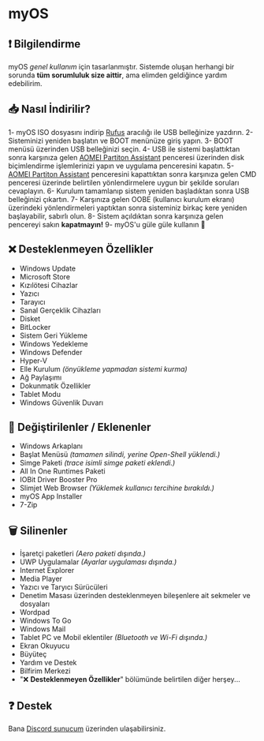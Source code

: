 # myOS
## ❗️ **Bilgilendirme**
myOS *genel kullanım* için tasarlanmıştır. Sistemde oluşan herhangi bir sorunda **tüm sorumluluk size aittir**, ama elimden geldiğince yardım edebilirim.
## 📥 **Nasıl İndirilir?**
1- myOS ISO dosyasını indirip [Rufus](https://rufus.ie/) aracılığı ile USB belleğinize yazdırın.
2- Sisteminizi yeniden başlatın ve BOOT menünüze giriş yapın.
3- BOOT menüsü üzerinden USB belleğinizi seçin.
4- USB ile sistemi başlattıktan sonra karşınıza gelen [AOMEI Partiton Assistant](https://www.aomeitech.com/aomei-partition-assistant.html) penceresi üzerinden disk biçimlendirme işlemlerinizi yapın ve uygulama penceresini kapatın.
5- [AOMEI Partiton Assistant](https://www.aomeitech.com/aomei-partition-assistant.html) penceresini kapattıktan sonra karşınıza gelen CMD penceresi üzerinde belirtilen yönlendirmelere uygun bir şekilde soruları cevaplayın.
6- Kurulum tamamlanıp sistem yeniden başladıktan sonra USB belleğinizi çıkartın.
7- Karşınıza gelen OOBE (kullanıcı kurulum ekranı) üzerindeki yönlendirmeleri yaptıktan sonra sisteminiz birkaç kere yeniden başlayabilir, sabırlı olun.
8- Sistem açıldıktan sonra karşınıza gelen pencereyi sakın **kapatmayın!**
9- myOS'u güle güle kullanın 👋
## ❌ **Desteklenmeyen Özellikler**
- Windows Update
- Microsoft Store
- Kızılötesi Cihazlar
- Yazıcı
- Tarayıcı
- Sanal Gerçeklik Cihazları
- Disket
- BitLocker
- Sistem Geri Yükleme
- Windows Yedekleme
- Windows Defender
- Hyper-V
- Elle Kurulum *(önyükleme yapmadan sistemi kurma)*
- Ağ Paylaşımı
- Dokunmatik Özellikler
- Tablet Modu
- Windows Güvenlik Duvarı
## 🌟 **Değiştirilenler / Eklenenler**
- Windows Arkaplanı
- Başlat Menüsü *(tamamen silindi, yerine Open-Shell yüklendi.)*
- Simge Paketi *(trace isimli simge paketi eklendi.)*
- All In One Runtimes Paketi
- IOBit Driver Booster Pro
- Slimjet Web Browser *(Yüklemek kullanıcı tercihine bırakıldı.)*
- myOS App Installer
- 7-Zip
## 🗑️ **Silinenler**
- İşaretçi paketleri *(Aero paketi dışında.)*
- UWP Uygulamalar *(Ayarlar uygulaması dışında.)*
- Internet Explorer
- Media Player
- Yazıcı ve Taryıcı Sürücüleri
- Denetim Masası üzerinden desteklenmeyen bileşenlere ait sekmeler ve dosyaları
- Wordpad
- Windows To Go
- Windows Mail
- Tablet PC ve Mobil eklentiler *(Bluetooth ve Wi-Fi dışında.)*
- Ekran Okuyucu
- Büyüteç
- Yardım ve Destek
- Bilfirim Merkezi
- "❌ **Desteklenmeyen Özellikler**" bölümünde belirtilen diğer herşey...
## ❓ **Destek**
Bana [Discord sunucum](https://discord.io/myos) üzerinden ulaşabilirsiniz.
